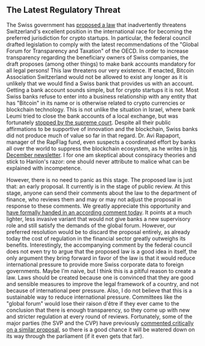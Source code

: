 ## The Latest Regulatory Threat

The Swiss government has [proposed a law](https://www.admin.ch/gov/en/start/documentation/media-releases.msg-id-69518.html) that inadvertently threatens Switzerland's excellent position in the international race for becoming the preferred jurisdiction for crypto startups. In particular, the federal council drafted legislation to comply with the latest recommendations of the "Global Forum for Transparency and Taxation" of the OECD. In order to increase transparency regarding the beneficiary owners of Swiss companies, the draft proposes (among other things) to make bank accounts mandatory for all legal persons! This law threatens our very existence. If enacted, Bitcoin Association Switzerland would not be allowed to exist any longer as it is unlikely that we would find a Swiss bank that provides us with an account. Getting a bank account sounds simple, but for crypto startups it is not. Most Swiss banks refuse to enter into a business relationship with any entity that has "Bitcoin" in its name or is otherwise related to crypto currencies or blockchain technology. This is not unlike the situation in Israel, where bank Leumi tried to close the bank accounts of a local exchange, but was fortunately [stopped by the supreme court](https://www.coindesk.com/israeli-supreme-court-rules-for-bitcoin-broker-in-bank-dispute/). Despite all their public affirmations to be supportive of innovation and the blockchain, Swiss banks did not produce much of value so far in that regard. Dr. Avi Rapaport, manager of the RapFlag fund, even suspects a coordinated effort by banks all over the world to suppress the blockchain ecosystem, as he writes in [his December newsletter](https://mailchi.mp/aab7bee73cae/rapflag-2017-dec). I for one am skeptical about conspiracy theories and stick to Hanlon's razor: one should never attribute to malice what can be explained with incompetence.

However, there is no need to panic as this stage. The proposed law is just that: an early proposal. It currently is in the stage of public review. At this stage, anyone can send their comments about the law to the department of finance, who reviews them and may or may not adjust the proposal in response to these comments. We greatly appreciate this opportunity and [have formally handed in an according comment today](StellungnahmeGlobalForum.pdf). It points at a much lighter, less invasive variant that would not give banks a new supervisory role and still satisfy the demands of the global forum. However, our preferred resolution would be to discard the proposal entirely, as already today the cost of regulation in the financial sector greatly outweighs its benefits. Interestingly, the accompanying comment by the federal council does not even try to argue that the proposed law is a good idea in itself, the only argument they bring forward in favor of the law is that it would reduce international pressure to provide more Swiss corporate data to foreign governments. Maybe I'm naive, but I think this is a pitiful reason to create a law. Laws should be created because one is convinced that they are good and sensible measures to improve the legal framework of a country, and not because of international peer pressure. Also, I do not believe that this is a sustainable way to reduce international pressure. Committees like the "global forum" would lose their raison d'être if they ever came to the conclusion that there is enough transparency, so they come up with new and stricter regulation at every round of reviews. Fortunately, some of the major parties (the SVP and the CVP) have previously [commented critically on a similar proposal](https://www.newsd.admin.ch/newsd/message/attachments/51080.pdf), so there is a good chance it will be watered down on its way through the parliament (if it even gets that far).
